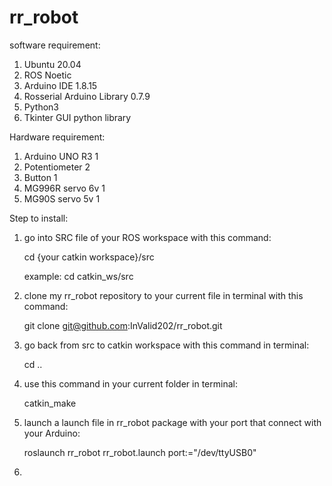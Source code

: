 # rr_robot

software requirement:
1. Ubuntu 20.04  
2. ROS Noetic
3. Arduino IDE 1.8.15
4. Rosserial Arduino Library 0.7.9
5. Python3
6. Tkinter GUI python library

Hardware requirement:
1. Arduino UNO R3       1 
2. Potentiometer        2
3. Button               1
4. MG996R servo 6v      1
5. MG90S  servo 5v      1

Step to install:
1. go into SRC file of your ROS workspace with this command:

      cd {your catkin workspace}/src
   
   example: cd catkin_ws/src
   
3. clone my rr_robot repository to your current file in terminal with this command:
   
      git clone git@github.com:InValid202/rr_robot.git

4. go back from src to catkin workspace with this command in terminal:

      cd ..
   
5. use this command in your current folder in terminal:

      catkin_make

6. launch a launch file in rr_robot package with your port that connect with your Arduino:

      roslaunch rr_robot rr_robot.launch port:="/dev/ttyUSB0"

7. 

   
            
